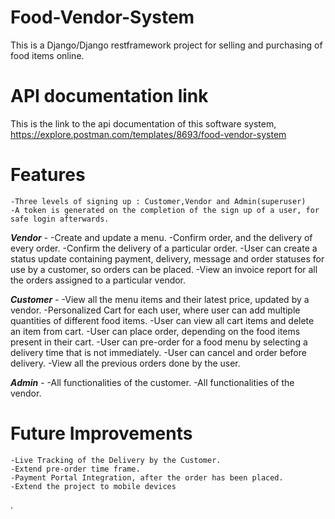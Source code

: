 # Food-Vendor-System
This is a Django/Django restframework  project for selling and purchasing of food items online.

# API documentation link
This is the link to the api documentation of this software system, https://explore.postman.com/templates/8693/food-vendor-system

# Features
    -Three levels of signing up : Customer,Vendor and Admin(superuser)
    -A token is generated on the completion of the sign up of a user, for safe login afterwards.

***Vendor*** -
    -Create and update a menu.
    -Confirm order, and the delivery of every order.
    -Confirm the delivery of a particular order.
    -User can create a status update containing payment, delivery, message and order statuses for use by a customer, so orders can be placed.
    -View an invoice report for all the orders assigned to a particular vendor.

***Customer*** -
    -View all the menu items and their latest price, updated by a vendor.
    -Personalized Cart for each user, where user can add multiple quantities of different food items.
    -User can view all cart items and delete an item from cart.
    -User can place order, depending on the food items present in their cart.
    -User can pre-order for a  food menu by selecting a delivery time that is not immediately.
    -User can cancel and order before delivery.
    -View all the previous orders done by the user.

***Admin*** -
    -All functionalities of the customer.
    -All functionalities of the vendor.

# Future Improvements
    -Live Tracking of the Delivery by the Customer.
    -Extend pre-order time frame.
    -Payment Portal Integration, after the order has been placed.
    -Extend the project to mobile devices



.

